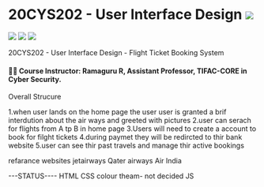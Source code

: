 # 20CYS202 - User Interface Design ![](https://img.shields.io/badge/-Live-brightgreen)
![](https://img.shields.io/badge/Batch-21CYS-lightgreen) ![](https://img.shields.io/badge/UG-blue) ![](https://img.shields.io/badge/Subject-UID-blue)

20CYS202  - User Interface Design - Flight Ticket Booking System

#### :teacher: Course Instructor:  Ramaguru R, Assistant Professor, TIFAC-CORE in Cyber Security.


Overall Strucure

1.when user lands on the home page the user user is granted a brif interdution about the air ways and greeted with pictures 
2.user can serach for  flights from A tp B in home page
3.Users will need to create a account to book for filght tickets
4.during paymet they will be redircted to thir bank website
5.user can see thir past travels and manage thir active bookings 


refarance websites
jetairways
Qater airways
Air India





---STATUS----
HTML
CSS
colour theam- not decided 
JS






